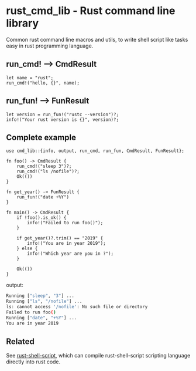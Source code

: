 # rust_cmd_lib - Rust command line library

Common rust command line macros and utils, to write shell script like tasks
easy in rust programming language.


## run_cmd! --> CmdResult
```
let name = "rust";
run_cmd!("hello, {}", name);
```

## run_fun! --> FunResult
```
let version = run_fun!("rustc --version")?;
info!("Your rust version is {}", version)?;
```

## Complete example

```rustmod cmd_lib;
use cmd_lib::{info, output, run_cmd, run_fun, CmdResult, FunResult};

fn foo() -> CmdResult {
    run_cmd!("sleep 3")?;
    run_cmd!("ls /nofile")?;
    Ok(())
}

fn get_year() -> FunResult {
    run_fun!("date +%Y")
}

fn main() -> CmdResult {
    if !foo().is_ok() {
        info!("Failed to run foo()");
    }

    if get_year()?.trim() == "2019" {
        info!("You are in year 2019");
    } else {
        info!("Which year are you in ?");
    }

    Ok(())
}
```

output:
```bash
Running ["sleep", "3"] ...
Running ["ls", "/nofile"] ...
ls: cannot access '/nofile': No such file or directory
Failed to run foo()
Running ["date", "+%Y"] ...
You are in year 2019
```

## Related

See [rust-shell-script](https://github.com/rust-shell-script/rust-shell-script/), which can compile
rust-shell-script scripting language directly into rust code.
